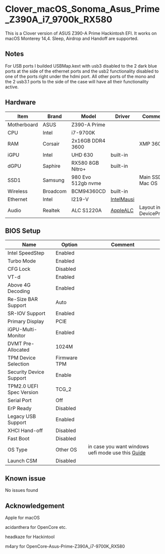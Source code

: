 # Clover_macOS_Sonoma_Asus_Prime_Z390A_i7_9700k_RX580
This is a Clover version of ASUS Z390-A Prime Hackintosh EFI. It works on macOS Monterey 14,4. Sleep, Airdrop and Handoff are supported.



## Notes
For USB ports I builded USBMap.kext with usb3 disabled to the 2 dark blue ports at the side of the ethernet ports and the usb2 functionality disabled to one of the ports right under the hdmi port. All other ports of the mono and the 2 usb3.1 ports to the side of the case will have all their functionality active.


## Hardware
| Item | Brand | Model | Driver | Comment |
|-----|-----|-----|-----|-----|
| Motherboard | ASUS | Z390-A Prime | | |
| CPU | Intel | i7-9700K | | |
| RAM | Corsair | 2x16GB DDR4 3600 | | XMP 3600 |
| iGPU | Intel | UHD 630 | built-in | |
| dGPU | Saphire | RX580 8GB Nitro+ | built-in | |
| SSD1 | Samsung | 980 Evo 512gb nvme | | Main SSD Mac OS |
| Wireless | Broadcom | BCM94360CD | built-in | |
| Ethernet | Intel | I219-V | [IntelMausi](https://github.com/acidanthera/IntelMausi) | |
| Audio | Realtek | ALC S1220A | [AppleALC](https://github.com/acidanthera/AppleALC) | Layout in DeviceProps |



## BIOS Setup
| Name | Option | Comment |
| --- | --- | --- |
| Intel SpeedStep | Enabled | |
| Turbo Mode | Enabled | |
| CFG Lock | Disabled | |
| VT-d | Enabled | |
| Above 4G Decoding | Enabled | |
| Re-Size BAR Support | Auto | |
| SR-IOV Support | Enabled | |
| Primary Display | PCIE | |
| iGPU-Multi-Monitor | Enabled | |
| DVMT Pre-Allocated | 1024M | |
| TPM Device Selection | Firmware TPM | |
| Security Device Support | Enable | |
| TPM2.0 UEFI Spec Version | TCG_2 | |
| Serial Port | Off | |
| ErP Ready | Disabled | |
| Legacy USB Support | Enabled | |
| XHCI Hand-off | Disabled | |
| Fast Boot | Disabled | |
| OS Type | Other OS | in case you want windows uefi mode use this [Guide](https://www.tonymacx86.com/threads/guide-opencore-and-uefi-secure-boot-using-windows-subsystem-for-linux.317166/#post-2295190) |
| Launch CSM | Disabled | |

## Known issue
No issues found

## Acknowledgement
Apple for macOS

acidanthera for OpenCore etc.

headkaze for Hackintool

m4ary for OpenCore-Asus-Prime-Z390A_i7-9700K_RX580
